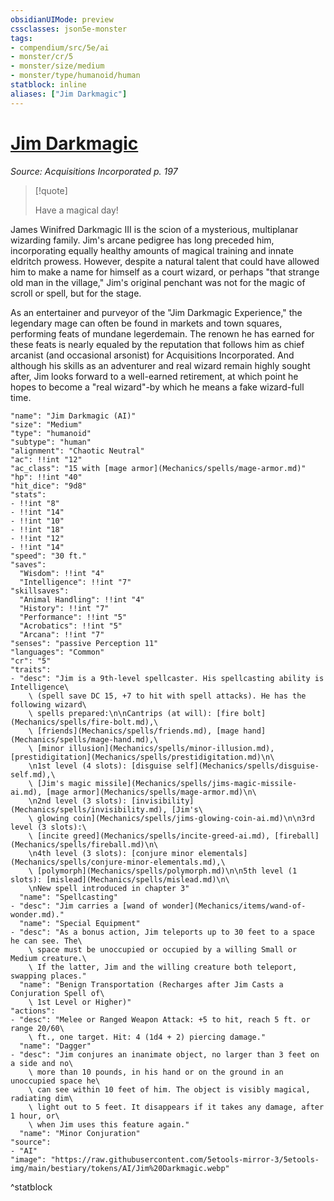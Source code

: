 ```yaml
---
obsidianUIMode: preview
cssclasses: json5e-monster
tags:
- compendium/src/5e/ai
- monster/cr/5
- monster/size/medium
- monster/type/humanoid/human
statblock: inline
aliases: ["Jim Darkmagic"]
---
```

# [Jim Darkmagic](Mechanics\bestiary\npc/jim-darkmagic-ai.md)
*Source: Acquisitions Incorporated p. 197*  

> [!quote]  
> 
> Have a magical day!

James Winifred Darkmagic III is the scion of a mysterious, multiplanar wizarding family. Jim's arcane pedigree has long preceded him, incorporating equally healthy amounts of magical training and innate eldritch prowess. However, despite a natural talent that could have allowed him to make a name for himself as a court wizard, or perhaps "that strange old man in the village," Jim's original penchant was not for the magic of scroll or spell, but for the stage.

As an entertainer and purveyor of the "Jim Darkmagic Experience," the legendary mage can often be found in markets and town squares, performing feats of mundane legerdemain. The renown he has earned for these feats is nearly equaled by the reputation that follows him as chief arcanist (and occasional arsonist) for Acquisitions Incorporated. And although his skills as an adventurer and real wizard remain highly sought after, Jim looks forward to a well-earned retirement, at which point he hopes to become a "real wizard"-by which he means a fake wizard-full time.

```statblock
"name": "Jim Darkmagic (AI)"
"size": "Medium"
"type": "humanoid"
"subtype": "human"
"alignment": "Chaotic Neutral"
"ac": !!int "12"
"ac_class": "15 with [mage armor](Mechanics/spells/mage-armor.md)"
"hp": !!int "40"
"hit_dice": "9d8"
"stats":
- !!int "8"
- !!int "14"
- !!int "10"
- !!int "18"
- !!int "12"
- !!int "14"
"speed": "30 ft."
"saves":
  "Wisdom": !!int "4"
  "Intelligence": !!int "7"
"skillsaves":
  "Animal Handling": !!int "4"
  "History": !!int "7"
  "Performance": !!int "5"
  "Acrobatics": !!int "5"
  "Arcana": !!int "7"
"senses": "passive Perception 11"
"languages": "Common"
"cr": "5"
"traits":
- "desc": "Jim is a 9th-level spellcaster. His spellcasting ability is Intelligence\
    \ (spell save DC 15, +7 to hit with spell attacks). He has the following wizard\
    \ spells prepared:\n\nCantrips (at will): [fire bolt](Mechanics/spells/fire-bolt.md),\
    \ [friends](Mechanics/spells/friends.md), [mage hand](Mechanics/spells/mage-hand.md),\
    \ [minor illusion](Mechanics/spells/minor-illusion.md), [prestidigitation](Mechanics/spells/prestidigitation.md)\n\
    \n1st level (4 slots): [disguise self](Mechanics/spells/disguise-self.md),\
    \ [Jim's magic missile](Mechanics/spells/jims-magic-missile-ai.md), [mage armor](Mechanics/spells/mage-armor.md)\n\
    \n2nd level (3 slots): [invisibility](Mechanics/spells/invisibility.md), [Jim's\
    \ glowing coin](Mechanics/spells/jims-glowing-coin-ai.md)\n\n3rd level (3 slots):\
    \ [incite greed](Mechanics/spells/incite-greed-ai.md), [fireball](Mechanics/spells/fireball.md)\n\
    \n4th level (3 slots): [conjure minor elementals](Mechanics/spells/conjure-minor-elementals.md),\
    \ [polymorph](Mechanics/spells/polymorph.md)\n\n5th level (1 slots): [mislead](Mechanics/spells/mislead.md)\n\
    \nNew spell introduced in chapter 3"
  "name": "Spellcasting"
- "desc": "Jim carries a [wand of wonder](Mechanics/items/wand-of-wonder.md)."
  "name": "Special Equipment"
- "desc": "As a bonus action, Jim teleports up to 30 feet to a space he can see. The\
    \ space must be unoccupied or occupied by a willing Small or Medium creature.\
    \ If the latter, Jim and the willing creature both teleport, swapping places."
  "name": "Benign Transportation (Recharges after Jim Casts a Conjuration Spell of\
    \ 1st Level or Higher)"
"actions":
- "desc": "Melee or Ranged Weapon Attack: +5 to hit, reach 5 ft. or range 20/60\
    \ ft., one target. Hit: 4 (1d4 + 2) piercing damage."
  "name": "Dagger"
- "desc": "Jim conjures an inanimate object, no larger than 3 feet on a side and no\
    \ more than 10 pounds, in his hand or on the ground in an unoccupied space he\
    \ can see within 10 feet of him. The object is visibly magical, radiating dim\
    \ light out to 5 feet. It disappears if it takes any damage, after 1 hour, or\
    \ when Jim uses this feature again."
  "name": "Minor Conjuration"
"source":
- "AI"
"image": "https://raw.githubusercontent.com/5etools-mirror-3/5etools-img/main/bestiary/tokens/AI/Jim%20Darkmagic.webp"
```
^statblock